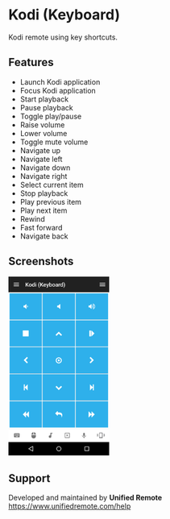 # Kodi (Keyboard)
Kodi remote using key shortcuts.

## Features
*  Launch Kodi application
*  Focus Kodi application
*  Start playback
*  Pause playback
*  Toggle play/pause
*  Raise volume
*  Lower volume
*  Toggle mute volume
*  Navigate up
*  Navigate left
*  Navigate down
*  Navigate right
*  Select current item
*  Stop playback
*  Play previous item
*  Play next item
*  Rewind
*  Fast forward
*  Navigate back

## Screenshots
<img src="ignore/screen.png" width="200" />

## Support
Developed and maintained by **Unified Remote**  
https://www.unifiedremote.com/help
